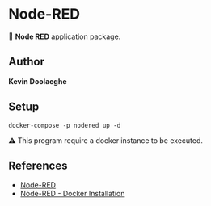 # Node-RED

:triangular_flag_on_post: **Node RED** application package.

## Author

**Kevin Doolaeghe**

## Setup

```
docker-compose -p nodered up -d
```

:warning: This program require a docker instance to be executed.

## References

* [Node-RED](https://nodered.org)
* [Node-RED - Docker Installation](https://nodered.org/docs/getting-started/docker)
